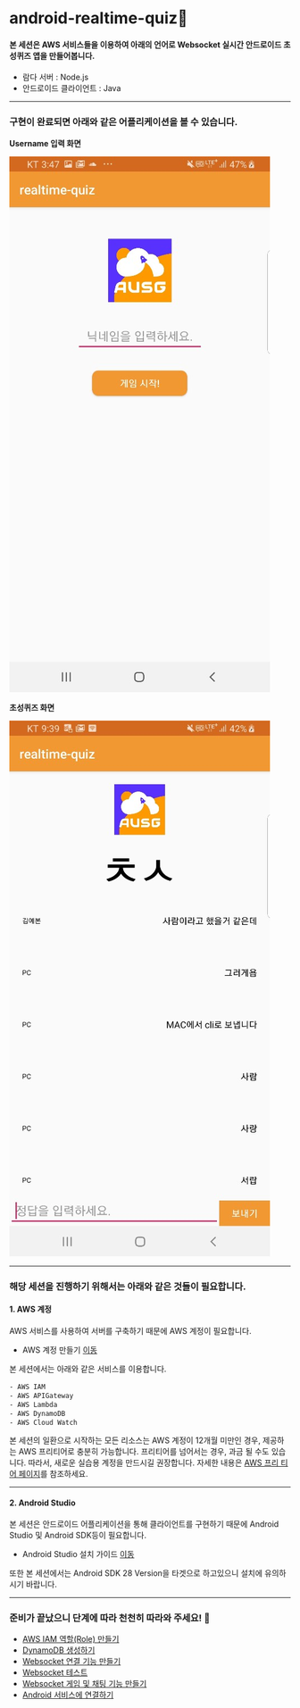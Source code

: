 # android-realtime-quiz🥳

#### 본 세션은 AWS 서비스들을 이용하여 아래의 언어로 Websocket 실시간 안드로이드 초성퀴즈 앱을 만들어봅니다.
- 람다 서버 : Node.js
- 안드로이드 클라이언트 : Java

---
### 구현이 완료되면 아래와 같은 어플리케이션을 볼 수 있습니다.

**Username 입력 화면**

![그림](images/android/1.jpeg)

**초성퀴즈 화면**

![그림](images/android/3_1.jpeg)

---

### 해당 세션을 진행하기 위해서는 아래와 같은 것들이 필요합니다.

#### 1. AWS 계정

AWS 서비스를 사용하여 서버를 구축하기 때문에 AWS 계정이 필요합니다.

- AWS 계정 만들기 [이동](https://aws.amazon.com/ko/)

본 세션에서는 아래와 같은 서비스를 이용합니다.
~~~
- AWS IAM
- AWS APIGateway
- AWS Lambda
- AWS DynamoDB
- AWS Cloud Watch
~~~

본 세션의 일환으로 시작하는 모든 리소스는 AWS 계정이 12개월 미만인 경우, 제공하는 AWS 프리티어로 충분히 가능합니다. 프리티어를 넘어서는 경우, 과금 될 수도 있습니다. 따라서, 새로운 실습용 계정을 만드시길 권장합니다. 자세한 내용은 [AWS 프리 티어 페이지](https://aws.amazon.com/free/)를 참조하세요.

---

#### 2. Android Studio

본 세션은 안드로이드 어플리케이션을 통해 클라이언트를 구현하기 때문에 Android Studio 및 Android SDK등이 필요합니다. 

- Android Studio 설치 가이드 [이동](https://github.com/AUSG/ausg-seminar-2019/tree/master/AndroidTrack/preparation)

또한 본 세션에서는 Android SDK 28 Version을 타겟으로 하고있으니 설치에 유의하시기 바랍니다.

---

### 준비가 끝났으니 단계에 따라 천천히 따라와 주세요! 👋

- [AWS IAM 역할(Role) 만들기](https://github.com/yebonkim/android-realtime-quiz/blob/master/guide/AWS_IAM_guide.md)
- [DynamoDB 생성하기](https://github.com/yebonkim/android-realtime-quiz/blob/master/guide/AWS_DynamoDB_guide.md)
- [Websocket 연결 기능 만들기](https://github.com/yebonkim/android-realtime-quiz/blob/master/guide/AWS_websocket_connection_guide.md)
- [Websocket 테스트](https://github.com/yebonkim/android-realtime-quiz/blob/master/guide/AWS_websocket_test_guide.md)
- [Websocket 게임 및 채팅 기능 만들기](https://github.com/yebonkim/android-realtime-quiz/blob/master/guide/AWS_websocket_guide.md)
- [Android 서비스에 연결하기](https://github.com/yebonkim/android-realtime-quiz/blob/master/guide/Android_guide.md)

